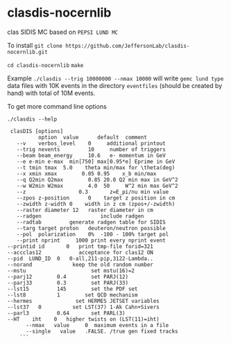 # clasdis-nocernlib
clas SIDIS MC based on `PEPSI LUND MC`

To install
`git clone https://github.com/JeffersonLab/clasdis-nocernlib.git`

`cd clasdis-nocernlib` 
`make`

Example
`./clasdis --trig 10000000 --nmax 10000`
will write `gemc lund type` data files with 10K events in the directory `eventfiles` (should be created by hand) with total of 10M events.

To get more command line options

`./clasdis --help`
```
 clasDIS [options]
          option  value      default  comment
   --v    verbos_level    0     additional printout
   --trig nevents         10     number of triggers
   --beam beam_energy     10.6   e- momentum in GeV
   --e e-min e-max  min[750] max[0.95*e] Eprime in GeV
   --t tmin tmax  5.0    theta min/max for \theta(deg)
   --x xmin xmax        0.05 0.95    x_b min/max
   --q Q2min Q2max        0.85 20.0 Q2 min max in GeV^2
   --w W2min W2max        4.0  50     W^2 min max GeV^2
   --z                 0.3       z=E_pi/nu min value
   --zpos z-position      0    target z position in cm
   --zwidth z-width 0    width in z cm (zpos+/-zwidth)
   --raster diameter 12   raster diameter in cm
   --radgen                   include radgen
   --radtab         generate radgen table for SIDIS
   --targ target proton   deuteron/neutron possible
   --pol  polarization    0%  -100 - 100% target pol
   --print nprint     1000 print every nprint event
--printid id       0   print tmp-file forid=321
--accclas12            acceptance for clas12 ON
--pid  LUND_ID  0   0-all,211-pip,3122-Lambda..
--norand             keep the old random number
--mstu                     set mstu(16)=2
--parj12        0.4        set PARJ(12)
--parj33        0.3        set PARJ(33)
--lst15         145        set the PDF set
--lst8          1        set QCD mechanism
--hermes              set HERMES JETSET variables
--lst37   0          set LST(37) 1-Ak Cahn+Sivers
--parl3         0.64       set PARL(3)
--HT    iht    0   higher twists on (LST(11)=iht)
      --nmax   value     0  maximum events in a file
      --single   value   .FALSE. /true gen fixed tracks
    ```  
